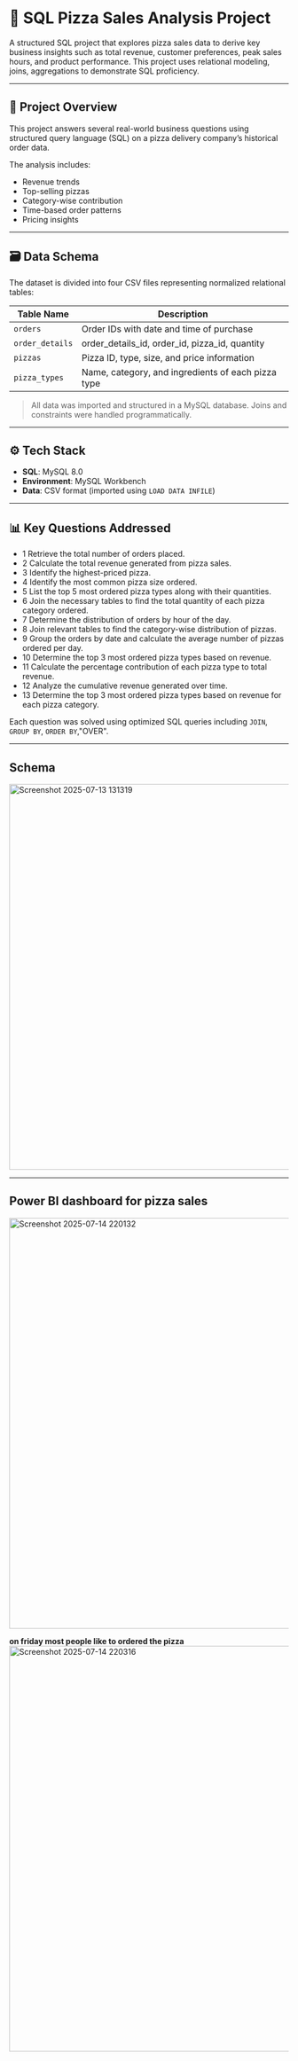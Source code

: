 # 🍕 SQL Pizza Sales Analysis Project

A structured SQL project that explores pizza sales data to derive key business insights such as total revenue, customer preferences, peak sales hours, and product performance. This project uses relational modeling, joins, aggregations to demonstrate SQL proficiency.

---

## 📁 Project Overview

This project answers several real-world business questions using structured query language (SQL) on a pizza delivery company’s historical order data.

The analysis includes:
- Revenue trends
- Top-selling pizzas
- Category-wise contribution
- Time-based order patterns
- Pricing insights

---

## 🗃️ Data Schema

The dataset is divided into four CSV files representing normalized relational tables:

| Table Name        | Description                                      |
|-------------------|--------------------------------------------------|
| `orders`          | Order IDs with date and time of purchase         |
| `order_details`   | order_details_id, order_id, pizza_id, quantity |
| `pizzas`          | Pizza ID, type, size, and price information      |
| `pizza_types`     | Name, category, and ingredients of each pizza type |

> All data was imported and structured in a MySQL database. Joins and constraints were handled programmatically.

---

## ⚙️ Tech Stack

- **SQL**: MySQL 8.0
- **Environment**: MySQL Workbench 
- **Data**: CSV format (imported using `LOAD DATA INFILE`)

---

## 📊 Key Questions Addressed

- 1    Retrieve the total number of orders placed.
- 2   Calculate the total revenue generated from pizza sales.
- 3   Identify the highest-priced pizza.
- 4    Identify the most common pizza size ordered.
- 5   List the top 5 most ordered pizza types along with their quantities.
- 6    Join the necessary tables to find the total quantity of each pizza category ordered.
- 7   Determine the distribution of orders by hour of the day.
- 8    Join relevant tables to find the category-wise distribution of pizzas.
- 9   Group the orders by date and calculate the average number of pizzas ordered per day.
- 10    Determine the top 3 most ordered pizza types based on revenue.
- 11    Calculate the percentage contribution of each pizza type to total revenue.
- 12    Analyze the cumulative revenue generated over time.
- 13    Determine the top 3 most ordered pizza types based on revenue for each pizza category.

Each question was solved using optimized SQL queries including `JOIN`, `GROUP BY`, `ORDER BY`,"OVER".

---
## Schema
<img width="1373" height="696" alt="Screenshot 2025-07-13 131319" src="https://github.com/user-attachments/assets/fe772fd1-10d4-4550-b781-f41b032d7bd2" />

---
## Power BI dashboard for pizza sales
<img width="1333" height="741" alt="Screenshot 2025-07-14 220132" src="https://github.com/user-attachments/assets/bf6f839d-950f-433a-8ff9-fa7a04f4de3c" />

**on friday most people like to ordered the pizza**
<img width="1317" height="732" alt="Screenshot 2025-07-14 220316" src="https://github.com/user-attachments/assets/6703485d-4f6c-41ff-8685-c8a27c838b8b" />




